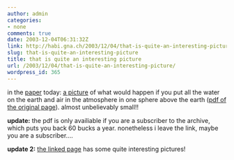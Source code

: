 ```yaml
---
author: admin
categories:
- none
comments: true
date: 2003-12-04T06:31:32Z
link: http://habi.gna.ch/2003/12/04/that-is-quite-an-interesting-picture/
slug: that-is-quite-an-interesting-picture
title: that is quite an interesting picture
url: /2003/12/04/that-is-quite-an-interesting-picture/
wordpress_id: 365
---
```


in the [paper](http://www.ebund.ch/) today: [a picture](http://www.derbund.ch/ebund.asp?SOURCE=/Publications/DER_BUND/2003/283/WISSEN/201056.html) of what would happen if you put all the water on the earth and air in the atmosphere in one sphere above the earth ([pdf of the original page](http://www.derbund.ch/pdf.asp?SOURCE=/Publications/PDF/DER_BUND/2003/283/27.PDF)). almost unbelievably small!!

**update:** the pdf is only availiable if you are a subscriber to the archive, which puts you back 60 bucks a year. nonetheless i leave the link, maybe you are a subscriber....

**update 2:** [the linked page](http://www.visions-of-science.co.uk/) has some quite interesting pictures!
